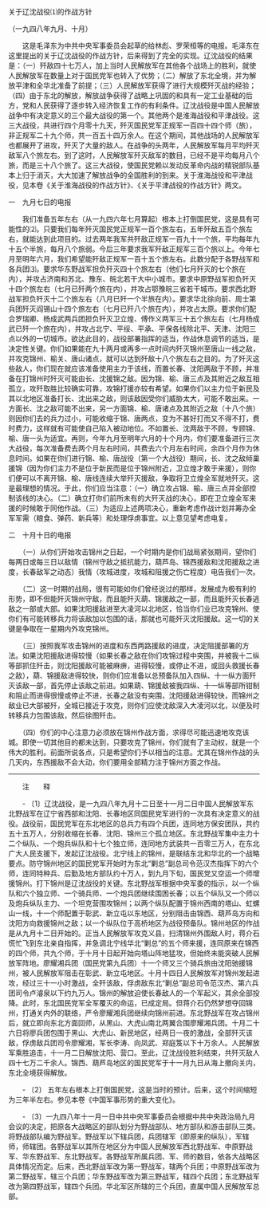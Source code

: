 关于辽沈战役⑴的作战方针

（一九四八年九月、十月）



　　这是毛泽东为中共中央军事委员会起草的给林彪、罗荣桓等的电报。毛泽东在这里提出的关于辽沈战役的作战方针，后来得到了完全的实现。辽沈战役的结果是：（一）歼敌四十七万人，加上当时人民解放军在其他各个战场上的胜利，就使人民解放军在数量上对于国民党军也转入了优势；（二）解放了东北全境，并为解放平津和全华北准备了前提；（三）人民解放军获得了进行大规模歼灭战的经验；（四）由于东北的解放，解放战争获得了战略上巩固的和具有一定工业基础的后方，党和人民获得了逐步转入经济恢复工作的有利条件。辽沈战役是中国人民解放战争中有决定意义的三个最大战役的第一个。其他两个是淮海战役和平津战役。这三大战役，共进行四个月零十九天，歼灭国民党军正规军一百四十四个师（旅），非正规军二十九个师，共一百五十四万余人。在这个期间，其他战场的人民解放军也都展开了进攻，歼灭了大量的敌人。在战争的头两年，人民解放军每月平均歼灭敌军八个旅左右。到了这时，人民解放军歼灭敌军的数目，已经不是平均每月八个旅，而是三十八个旅了。这三大战役，使国民党赖以发动反革命内战的精锐部队基本上归于消灭，大大加速了解放战争的全国胜利的到来。关于淮海战役和平津战役，见本卷《关于淮海战役的作战方针》、《关于平津战役的作战方针》两文。 



一　九月七日的电报



　　我们准备五年左右（从一九四六年七月算起）根本上打倒国民党，这是具有可能性的⑵。只要我们每年歼灭国民党正规军一百个旅左右，五年歼敌五百个旅左右，就能达到此项目的。过去两年我军共歼敌正规军一百九十一个旅，平均每年九十五个半旅，每月八个旅弱。今后三年要求我军歼敌正规军三百个旅以上。今年七月至明年六月，我们希望能歼敌正规军一百十五个旅左右。此数分配于各野战军和各兵团⑶。要求华东野战军担负歼灭四十个旅左右（他们七月歼灭的七个旅在内），并攻占济南和苏北、豫东、皖北若干大中小城市。要求中原野战军担负歼灭十四个旅左右（七月已歼两个旅在内），并攻占鄂豫皖三省若干城市。要求西北野战军担负歼灭十二个旅左右（八月已歼一个半旅在内）。要求华北徐向前、周士第兵团歼灭阎锡山十四个旅左右（七月已歼八个旅在内），并攻占太原。要求你们配合罗瑞卿、杨成武两兵团担负歼灭卫立煌、傅作义两军三十五个旅左右（七月杨成武已歼一个旅在内），并攻占北宁、平绥、平承、平保各线除北平、天津、沈阳三点以外的一切城市。欲达此目的，战役部署指挥的适当，作战休息调节的适当，是决定性关键。你们如果能在九十两月或再多一点时间内歼灭锦州至唐山一线之敌，并攻克锦州、榆关、唐山诸点，就可以达到歼敌十八个旅左右之目的。为了歼灭这些敌人，你们现在就应该准备使用主力于该线，而置长春、沈阳两敌于不顾，并准备在打锦州时歼灭可能由长、沈援锦之敌。因为锦、榆、唐三点及其附近之敌互相孤立，攻歼取胜比较确实可靠，攻锦打援亦较有希望。如果你们以主力位于新民及其以北地区准备打长、沈出来之敌，则该敌因受你们威胁太大，可能不敢出来。一方面长、沈之敌可能不出来，另一方面锦、榆、唐诸点及其附近之敌（十八个旅）则因你们去的兵力过小，可能收缩于锦、唐两点，变为不甚好打而又不得不打，费时费力，这样就有可能使自己陷入被动地位。不如置长、沈两敌于不顾，专顾锦、榆、唐一头为适宜。再则，今年九月至明年六月的十个月内，你们要准备进行三次大战役，每次准备费去两个月左右时间，共费去六个月左右时间，余四个月作为休息时间。如果在你们进行锦、榆、唐战役（第一个大战役）期间，长、沈之敌倾巢援锦（因为你们主力不是位于新民而是位于锦州附近，卫立煌才敢于来援），则你们便可以不离开锦、榆、唐线连续大举歼灭援敌，争取将卫立煌全军就地歼灭。这是最理想的情况。于此，你们应当注意：（一）确立攻占锦、榆、唐三点并全部控制该线的决心。（二）确立打你们前所未有的大歼灭战的决心，即在卫立煌全军来援的时候敢于同他作战。（三）为适应上述两项决心，重新考虑作战计划并筹办全军军需（粮食、弹药、新兵等）和处理俘虏事宜。以上意见望考虑电复。 

二　十月十日的电报



　　（一）从你们开始攻击锦州之日起，一个时期内是你们战局紧张期间，望你们每两日或每三日以敌情（锦州守敌之抵抗能力，葫芦岛、锦西援敌和沈阳援敌之进度，长春敌军之动态）我情（攻城进度，攻城和阻援之伤亡程度）电告我们一次。 

　　（二）这一时期的战局，很有可能如你们曾经说过的那样，发展成为极有利的形势，即不但能歼灭锦州守敌，而且能歼灭葫、锦援敌之一部，而且能歼灭长春逃敌之一部或大部。如果沈阳援敌进至大凌河以北地区，恰当你们业已攻克锦州、使你们有可能转移兵力将该敌加以包围的话，那就也可能歼灭沈阳援敌。这一切的关键是争取在一星期内外攻克锦州。 

　　（三）按照我军攻击锦州的进度和东西两路援敌的进度，决定阻援部署的方法。如果沈阳援敌进得较慢（如果长春之敌在你们攻锦过程中突围，并被我十二纵等部抓住歼击，则沈阳援敌可能被麻痹，进得较慢，或停止不进，或回头救援长春之敌），葫、锦援敌进得较快，则你们应准备以总预备队加入四纵、十一纵方面歼灭该敌一部，首先停止该敌之前进。如果葫、锦援敌被我四纵、十一纵等部所钳制和阻止而进得很慢或停止不进，长春之敌没有突围，沈阳援敌进得较快，而锦州之敌业已大部被歼，全城已接近于攻克，则你们应使沈敌深入大凌河以北，以便及时转移兵力包围该敌，然后徐图歼击。 

　　（四）你们的中心注意力必须放在锦州作战方面，求得尽可能迅速地攻克该城。即使一切其他目的都未达到，只要攻克了锦州，你们就有了主动权，就是一个伟大的胜利。前面所说各点，只是希望你们予以相当的注意。尤其在锦州作战的头几天内，东西援敌不会大动，你们要用全部精力注于锦州方面之作战。 

------------------

　　注　　释 

　　- 〔1〕辽沈战役，是一九四八年九月十二日至十一月二日中国人民解放军东北野战军在辽宁省西部和沈阳、长春地区同国民党军进行的一次具有决定意义的战役。战役前，国民党军在东北地区的总兵力有四个兵团，连同地方保安团队，共约五十五万人，分别收缩在长春、沈阳、锦州三个孤立地区。东北野战军集中主力十二个纵队、一个炮兵纵队和十七个独立师，连同地方武装共一百零三万人，在东北广大人民支援下，发起辽沈战役。北宁线上的锦州，是联结东北和华北的一个战略要点。防守锦州地区的国民党军开始时为东北“剿总”副总司令范汉杰指挥下的六个师，连同特种兵、后勤及地方部队约十万人，到九月下旬，国民党又空运一个师增援锦州。打下锦州是辽沈战役的关键。东北野战军根据中央军委的指示，以一个纵队和六个独立师、一个骑兵师、一个炮兵团继续围困长春；以五个纵队又一个师以及炮兵纵队主力、一个坦克营围攻锦州；以两个纵队配置于锦州西南的塔山、虹螺山一线，十一个师配置于彰武、新立屯以东地区，分别阻击由锦西、葫芦岛方向和沈阳方向救援锦州之敌；以一个纵队位于高桥地区为战役预备队。锦州地区的作战是从九月十二日开始的。正当人民解放军攻克义县，扫清锦州外围敌人时，蒋介石慌忙飞到东北亲自指挥，并急调北宁线华北“剿总”的五个师来援，连同原来在锦西的四个师，共九个师，于十月十日起开始向塔山阵地猛攻，但始终未能突破人民解放军阵地。廖耀湘兵团（国民党第九兵团）十一个师又三个骑兵旅由沈阳驰援锦州，被人民解放军阻击在彰武、新立屯地区。十月十四日人民解放军对锦州发起进攻，经过三十一小时激战，全歼该敌，俘虏敌东北“剿总”副总司令范汉杰、第六兵团司令卢濬泉以下约九万人。锦州的解放迫使长春敌人的一个军起义，其余全部投降。此时，东北国民党军全军覆灭的命运，已成定局。但蒋介石仍然梦想夺回锦州，打通关内外的联络，严令廖耀湘兵团继续向锦州前进。东北野战军在攻占锦州后，就立即向东北方面回师，从黑山、大虎山南北两翼合围廖耀湘兵团。十月二十六日将廖兵团包围于黑山、大虎山、新民地区，经两日一夜的激战，全部歼灭该敌，俘虏敌兵团司令廖耀湘，军长李涛、向凤武、郑庭笈以下十万余人。人民解放军乘胜追击，十一月二日解放沈阳、营口。至此，辽沈战役胜利结束，共歼灭敌人四十七万二千余人。锦西、葫芦岛地区的国民党军于十一月九日从海上撤向关内，东北全境获得解放。 

　　- 〔2〕 五年左右根本上打倒国民党，这是当时的预计。后来，这个时间缩短为三年半左右。参见本卷《中国军事形势的重大变化》。 

　　- 〔3〕一九四八年十一月一日中共中央军事委员会根据中共中央政治局九月会议的决定，把原各大战略区的部队划分为野战部队、地方部队和游击部队三类。将野战部队编为野战军。野战军以下辖兵团，兵团辖军（即原来的纵队），军辖师，师辖团。各野战军以其所在地区分为中国人民解放军西北野战军、中原野战军、华东野战军、东北野战军。各野战军所属兵团、军、师的数目，依各大战略区具体情况而定。后来，西北野战军改为第一野战军，辖两个兵团；中原野战军改为第二野战军，辖三个兵团；华东野战军改为第三野战军，辖四个兵团；东北野战军改为第四野战军，辖四个兵团。华北军区所辖的三个兵团，直属中国人民解放军总部。 

